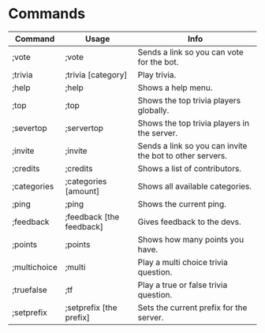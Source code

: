 # Commands

| Command      | Usage                    | Info                                                     |
|--------------|--------------------------|----------------------------------------------------------|
| ;vote        | ;vote                    | Sends a link so you can vote for the bot.                |
| ;trivia      | ;trivia [category]       | Play trivia.                                             |
| ;help        | ;help                    | Shows a help menu.                                       |
| ;top         | ;top                     | Shows the top trivia players globally.                   |
| ;severtop    | ;servertop               | Shows the top trivia players in the server.              |
| ;invite      | ;invite                  | Sends a link so you can invite the bot to other servers. |
| ;credits     | ;credits                 | Shows a list of contributors.                            |
| ;categories  | ;categories [amount]     | Shows all available categories.                          |
| ;ping        | ;ping                    | Shows the current ping.                                  |
| ;feedback    | ;feedback [the feedback] | Gives feedback to the devs.                              |
| ;points      | ;points                  | Shows how many points you have.                          |
| ;multichoice | ;multi                   | Play a multi choice trivia question.                     |
| ;truefalse   | ;tf                      | Play a true or false trivia question.                    |
| ;setprefix   | ;setprefix [the prefix]  | Sets the current prefix for the server.                  |
